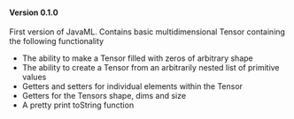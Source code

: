 #### Version 0.1.0
First version of JavaML. Contains basic multidimensional Tensor containing the following functionality
 - The ability to make a Tensor filled with zeros of arbitrary shape
 - The ability to create a Tensor from an arbitrarily nested list of primitive values
 - Getters and setters for individual elements within the Tensor
 - Getters for the Tensors shape, dims and size
 - A pretty print toString function
